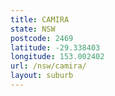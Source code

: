 ```yaml
---
title: CAMIRA
state: NSW
postcode: 2469
latitude: -29.338403
longitude: 153.002402
url: /nsw/camira/
layout: suburb
---
```

